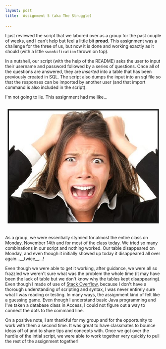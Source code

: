 ```yaml
---
layout: post
title:  Assignment 5 (aka The Struggle)

---
```


I just reviewed the script that we labored over as a group for the past couple
of weeks, and I can't help but feel a little bit __proud__.  This assignment was 
a challenge for the three of us, but now it is done and working exactly as it
should (with a little ```swankification``` thrown on top).

In a nutshell, our script (with the help of the README) asks the user to input 
their username and password followed by a series of questions.  Once all of the 
questions are answered, they are *inserted* into a table that has been previously
created in SQL.  The script also dumps the input into an sql file so that the 
responses can be imported by another user (and that import command is also included
in the script).

I'm not going to lie.  This assignment had me like...
<br>
<br>

<center><img src="/css/stressed.jpg"  alt="Stressed" border="4"> </center>
<br>
<br>
As a group, we were essentially stymied for almost the entire class on Monday,
November 14th and for most of the class today.  We tried so many combinations in
our script and nothing worked.  Our table disappeared on Monday, and even though
it initially showed up today it disappeared all over again...__twice__...!

Even though we were able to get it working, after guidance, we were all so 
frazzled we weren't sure what was the problem the whole time (it may have been
the lack of table but we don't know why the tables kept disappearing).  Even though
I made of use of <a href= "https://stackoverflow.com">Stack Overflow</a>, because
I don't have a thorough understanding of scripting and syntax, I was never entirely
sure what I was reading or testing.  In many ways, the assignment kind of felt like a guessing 
game.  Even though I understand basic Java programming and I've taken a database 
class in Access, I could not figure out a way to connect the dots to the command line.

On a positive note, I am thankful for my group and for the opportunity to work
with them a second time.  It was great to have classmates to bounce ideas off of 
and to share tips and concepts with.  Once we got over the hurdle of the intial 
script, we were able to work together very quickly to pull the rest of the assignment
together!<i class="fa fa-hand-spock-o" aria-hidden="true"></i>

